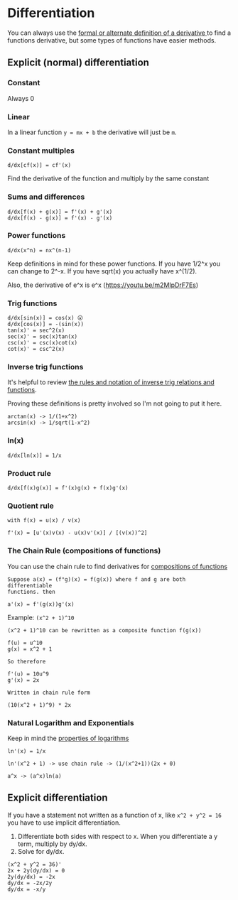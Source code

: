# Differentiation

You can always use the [ formal or alternate definition of a derivative ](./derivatives.md) to find
a functions derivative, but some types of functions have easier methods.

## Explicit (normal) differentiation

### Constant

Always 0

### Linear

In a linear function `y = mx + b` the derivative will just be `m`.

### Constant multiples

```
d/dx[cf(x)] = cf'(x)
```

Find the derivative of the function and multiply by the
same constant

### Sums and differences

```
d/dx[f(x) + g(x)] = f'(x) + g'(x)
d/dx[f(x) - g(x)] = f'(x) - g'(x)
```

### Power functions

```
d/dx(x^n) = nx^(n-1)
```

Keep definitions in mind for these power functions. If you have 1/2^x you can change to
2^-x. If you have sqrt(x) you actually have x^(1/2).

Also, the derivative of e^x is e^x (https://youtu.be/m2MIpDrF7Es)

### Trig functions

```
d/dx[sin(x)] = cos(x) 😮
d/dx[cos(x)] = -(sin(x))
tan(x)' = sec^2(x)
sec(x)' = sec(x)tan(x)
csc(x)' = csc(x)cot(x)
cot(x)' = csc^2(x)
```

### Inverse trig functions

It's helpful to review [the rules and notation of inverse trig relations and functions](../trigonometry/inverse-trig-functions.md).

Proving these definitions is pretty involved so I'm not going to put it here.

```
arctan(x) -> 1/(1+x^2)
arcsin(x) -> 1/sqrt(1-x^2)
```

### ln(x)

```
d/dx[ln(x)] = 1/x
```

### Product rule

```
d/dx[f(x)g(x)] = f'(x)g(x) + f(x)g'(x)
```

### Quotient rule

```
with f(x) = u(x) / v(x)

f'(x) = [u'(x)v(x) - u(x)v'(x)] / [(v(x))^2]
```

### The Chain Rule (compositions of functions)

You can use the chain rule to find derivatives for [compositions of functions](../algebra/combinations-of-functions.md)

```
Suppose a(x) = (f°g)(x) = f(g(x)) where f and g are both differentiable
functions. then

a'(x) = f'(g(x))g'(x)
```

Example: `(x^2 + 1)^10`

```
(x^2 + 1)^10 can be rewritten as a composite function f(g(x))

f(u) = u^10
g(x) = x^2 + 1

So therefore

f'(u) = 10u^9
g'(x) = 2x

Written in chain rule form

(10(x^2 + 1)^9) * 2x
```

### Natural Logarithm and Exponentials

Keep in mind the [properties of logarithms](../algebra/exponential-and-logarithmic-functions.md)

```
ln'(x) = 1/x

ln'(x^2 + 1) -> use chain rule -> (1/(x^2+1))(2x + 0)

a^x -> (a^x)ln(a)
```

## Explicit differentiation

If you have a statement not written as a function of x, like `x^2 + y^2 = 16`
you have to use implicit differentiation.

1. Differentiate both sides with respect to x. When you differentiate a y term,
   multiply by dy/dx.
2. Solve for dy/dx.

```
(x^2 + y^2 = 36)'
2x + 2y(dy/dx) = 0
2y(dy/dx) = -2x
dy/dx = -2x/2y
dy/dx = -x/y
```
